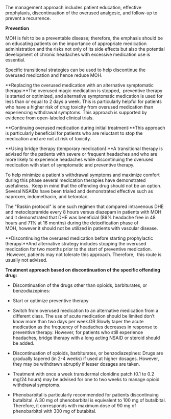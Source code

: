 The management approach includes patient education, effective prophylaxis, discontinuation of the overused analgesic, and follow-up to prevent a recurrence.

**Prevention**

MOH is felt to be a preventable disease; therefore, the emphasis should be on educating patients on the importance of appropriate medication administration and the risks not only of its side effects but also the potential development of chronic headaches with excessive medication use is essential.

Specific transitional strategies can be used to help discontinue the overused medication and hence reduce MOH.

**Replacing the overused medication with an alternative symptomatic therapy:**The overused magic medication is stopped,  preventive therapy is started or optimized, and alternative symptomatic medication is used for less than or equal to 2 days a week. This is particularly helpful for patients who have a higher risk of drug toxicity from overused medication than experiencing withdrawal symptoms. This approach is supported by evidence from open-labeled clinical trials.

**Continuing overused medication during initial treatment:**This approach is particularly beneficial for patients who are reluctant to stop the medication and are not at risk of toxicity.

**Using bridge therapy (temporary medication):**A transitional therapy is advised for the patients with severe or frequent headaches and who are more likely to experience headaches while discontinuing the overused medication with start of symptomatic and preventive therapy.

To help minimize a patient's withdrawal symptoms and maximize comfort during this phase several medication therapies have demonstrated usefulness.  Keep in mind that the offending drug should not be an option. Several NSAIDs have been trialed and demonstrated effective such as naproxen, indomethacin, and ketorolac.

The "Raskin protocol" is one such regimen that compared intravenous DHE and metoclopramide every 8 hours versus diazepam in patients with MOH and it demonstrated that DHE was beneficial (89% headache free in 48 hours and 71% at 16 months) during the detoxification phase of MOH, however it should not be utilized in patients with vascular disease.

**Discontinuing the overused medication before starting prophylactic therapy:**And alternative strategy includes stopping the overused medication for two months prior to the start of preventive medication.  However, patients may not tolerate this approach. Therefore,  this route is usually not advised.

**Treatment approach based on discontinuation of the specific offending drug:**

- Discontinuation of the drugs other than opioids, barbiturates, or benzodiazepines:

- Start or optimize preventive therapy
- Switch from overused medication to an alternative medication from a different class. The use of acute medication should be limited don’t know more than two days per week.OR Slowly taper the acute medication as the frequency of headaches decreases in response to preventive therapy. However, for patients who still experience headaches, bridge therapy with a long acting NSAID or steroid should be added.

- Discontinuation of opioids, barbiturates, or benzodiazepines: Drugs are gradually tapered (in 2-4 weeks) if used at higher dosages. However, they may be withdrawn abruptly if lesser dosages are taken.

- Treatment with once a week transdermal clonidine patch (0.1 to 0.2 mg/24 hours) may be advised for one to two weeks to manage opioid withdrawal symptoms.
- Phenobarbital is particularly recommended for patients discontinuing butalbital. A 30 mg of phenobarbital is equivalent to 100 mg of butalbital. Therefore, it corresponds with maximum dose of 90 mg of phenobarbitol with 300 mg of butabital.